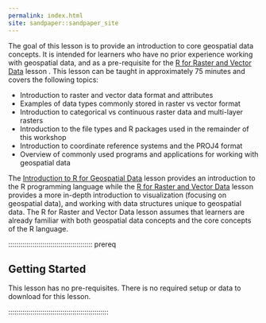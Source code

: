 ```yaml
---
permalink: index.html
site: sandpaper::sandpaper_site
---
```


The goal of this lesson is to provide an introduction to core geospatial
data concepts. It is intended for learners who have no prior experience working with geospatial data, and as a pre-requisite for
the [R for Raster and Vector Data](https://datacarpentry.org/r-raster-vector-geospatial/) lesson
. This lesson can
be taught in approximately 75 minutes and covers the following topics:

- Introduction to raster and vector data format and attributes
- Examples of data types commonly stored in raster vs vector format
- Introduction to categorical vs continuous raster data and multi-layer rasters
- Introduction to the file types and R packages used in the remainder of this workshop
- Introduction to coordinate reference systems and the PROJ4 format
- Overview of commonly used programs and applications for working with geospatial data

The [Introduction to R for Geospatial Data](https://datacarpentry.org/r-intro-geospatial/)
lesson provides an introduction to the R programming language
while the [R for Raster and Vector Data](https://datacarpentry.org/r-raster-vector-geospatial/) lesson
provides a more in-depth introduction to visualization (focusing on geospatial data),
and working with data structures unique to geospatial data. The R for Raster and Vector Data lesson assumes that learners are already familiar with both geospatial
data concepts and the core concepts of the R language.

::::::::::::::::::::::::::::::::::::::::::  prereq

## Getting Started

This lesson has no pre-requisites. There is no required setup or data to
download for this lesson.


::::::::::::::::::::::::::::::::::::::::::::::::::


